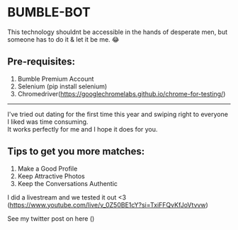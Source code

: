 # BUMBLE-BOT
This technology shouldnt be accessible in the hands of desperate men, but someone has to do it & let it be me. 😂

## Pre-requisites:
1. Bumble Premium Account
2. Selenium (pip install selenium)
3. Chromedriver(https://googlechromelabs.github.io/chrome-for-testing/)
<hr>
I've tried out dating for the first time this year and swiping right to everyone I liked was time consuming.<br>
It works perfectly for me and I hope it does for you.

## Tips to get you more matches:
1. Make a Good Profile
2. Keep Attractive Photos
3. Keep the Conversations Authentic

I did a livestream and we tested it out <3
(https://www.youtube.com/live/v_0Z50BE1cY?si=TxiFFQvKfJoVtvvw)

See my twitter post on here ()




